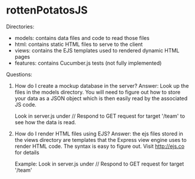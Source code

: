 # rottenPotatosJS

Directories:
- models: contains data files and code to read those files
- html: contains static HTML files to serve to the client
- views: contains the EJS templates used to rendered dynamic HTML pages
- features: contains Cucumber.js tests (not fully implemented)

Questions:
1. How do I create a mockup database in the server?
   Answer: Look up the files in the models directory. You will need
   to figure out how to store your data as a JSON object which is then
   easily read by the associated JS code.

   Look in server.js under // Respond to GET request for target '/team'
   to see how the data is read.

2. How do I render HTML files using EJS?
   Answer: the ejs files stored in the views directory are templates
   that the Express view engine uses to render HTML code. 
   The syntax is easy to figure out. Visit http://ejs.co for details
   
   Example: Look in server.js under // Respond to GET request for target '/team'

   
